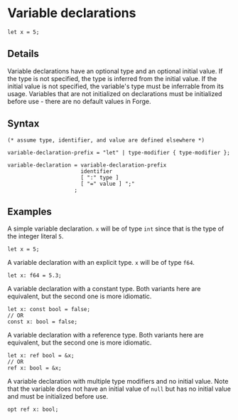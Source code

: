 <!--
Copyright 2024 Sophie Katz

This file is part of the Forge programming language.

Forge is free software: you can redistribute it and/or modify it under the terms of the GNU General
Public License as published by the Free Software Foundation, either version 3 of the License, or
(at your option) any later version.

Forge is distributed in the hope that it will be useful, but WITHOUT ANY WARRANTY; without even the
implied warranty of MERCHANTABILITY or FITNESS FOR A PARTICULAR PURPOSE. See the GNU General Public
License for more details.

You should have received a copy of the GNU General Public License along with Forge. If not, see
<https://www.gnu.org/licenses/>.
-->

# Variable declarations

```
let x = 5;
```

## Details

Variable declarations have an optional type and an optional initial value. If the type is not specified, the type is inferred from the initial value. If the initial value is not specified, the variable's type must be inferrable from its usage. Variables that are not initialized on declarations must be initialized before use - there are no default values in Forge.

## Syntax

```ebnf
(* assume type, identifier, and value are defined elsewhere *)

variable-declaration-prefix = "let" | type-modifier { type-modifier };

variable-declaration = variable-declaration-prefix
                       identifier
                       [ ":" type ]
                       [ "=" value ] ";"
                     ;
```

## Examples

A simple variable declaration. `x` will be of type `int` since that is the type of the integer literal `5`.

```
let x = 5;
```

A variable declaration with an explicit type. `x` will be of type `f64`.

```
let x: f64 = 5.3;
```

A variable declaration with a constant type. Both variants here are equivalent, but the second one is more idiomatic.

```
let x: const bool = false;
// OR
const x: bool = false;
```

A variable declaration with a reference type. Both variants here are equivalent, but the second one is more idiomatic.

```
let x: ref bool = &x;
// OR
ref x: bool = &x;
```

A variable declaration with multiple type modifiers and no initial value. Note that the variable does not have an initial value of `null` but has no initial value and must be initialized before use.

```
opt ref x: bool;
```
